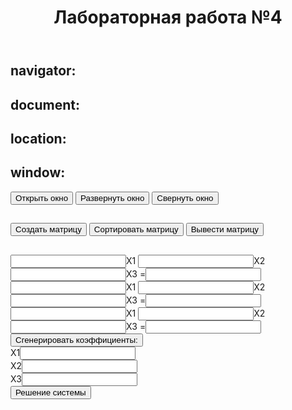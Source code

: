 <!doctype html>
<html lang="en">

<head>
    <meta charset="utf-8" />
    <link rel="stylesheet" type="text/css" href="style.css">
    <title> Лабораторная работа №4 </title>
</head>

<body>
    <header>
        <h1><strong>
                <center>Лабораторная работа №4</center>
            </strong>
        </h1>
    </header>
    <h2>navigator:</h2>
    <div id="navig" class="alert alert-waring"></div>
    <script>
        var navigate = "";
        for (var property in navigator) {
            navig += "<strong>" + property + "</strong>: " + navigator[property];
            navig += "<br />";
        }
        document.getElementById("navig").innerHTML = navig;
    </script>
        <h2>document:</h2>
    <div id="document" class="alert alert-waring"></div>
    <script>
        var document = "";
        for (var property in document) {
            document += "<strong>" + property + "</strong>: " + document[property];
            document += "<br />";
        }
        document.getElementById("document").innerHTML = document;
    </script>
        <h2>location:</h2>
    <div id="propertiesLocation" class="alert alert-warning"></div>
    <script>
        var stringPropertiesLocation = "";
        for (var property in location) {
            stringPropertiesLocation += "<strong>Свойство и метод: " + property + "</strong>";
            stringPropertiesLocation += "<p> Значение: <strong>" + location[property] + "</strong>";
            stringPropertiesLocation += "<p>Тип: <strong>" + typeof location[property] + "</strong>";
            stringPropertiesLocation += "<br><br>";
        }
        document.getElementById("propertiesLocation").innerHTML = stringPropertiesLocation;
    </script>
    <h2>window:</h2>
    <script>
        var Window;
        function WindowOpen() {
            Window = window.open("", "", "width=500,height=500");
        }
        function WindowFocus() {
            Window.focus();
        }
        function myWindowBlur() {
            Window.blur();
        }
    </script>
    <button onclick="WindowOpen()">Открыть окно</button>
    <button onclick="WindowFocus()">Развернуть окно</button>
    <button onclick="WindowBlur()">Свернуть окно</button>    
    <h2>
    </h2>
    <script src="script2.js"></script>
    <button onclick="createArray()">Создать матрицу</button>
    <button onclick="sortArray()">Сортировать матрицу</button>
    <button onclick="printArray()">Вывести матрицу</button>   
    <h2>
    </h2>
    <input id="num1" name="num1"><label for="num1">X1</label>
    <input id="num2" name="num2"><label for="num2">X2</label>
    <input id="num3" name="num3"><label for="num3">X3</label>
    <label for="=">=</label><input id="num=1" name="=">
    <br>
    <input id="num4" name="num4"><label for="num4">X1</label>
    <input id="num5" name="num5"><label for="num5">X2</label>
    <input id="num6" name="num6"><label for="num6">X3</label>
    <label for="=">=</label><input id="num=2" name="=">
    <br>
    <input id="num7" name="num7"><label for="num7">X1</label>
    <input id="num8" name="num8"><label for="num8">X2</label>
    <input id="num9" name="num9"><label for="num9">X3</label>
    <label for="=">=</label><input id="num=3" name="=">
    <br>
    <script src="script.js"></script>
    <button onclick="generate()">Сгенерировать коэффициенты:</button>
    <br>
    <label for="x1">X1</label><input id="x1" name="x1">
    <br>
    <label for="x2">X2</label><input id="x2" name="x2">
    <br>
    <label for="x3">X3</label><input id="x3" name="x3">
    <br>
    <button onclick="decision()">Решение системы</button>
    </body>
</html>
